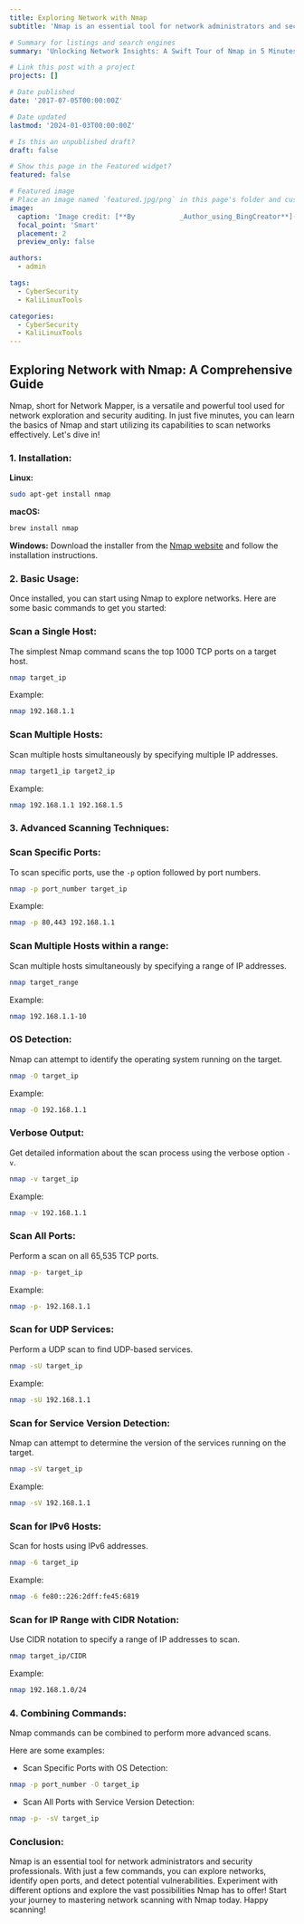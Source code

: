 ```yaml
---
title: Exploring Network with Nmap
subtitle: 'Nmap is an essential tool for network administrators and security professionals. With just a few commands, you can explore networks, identify open ports, and detect potential vulnerabilities'

# Summary for listings and search engines
summary: 'Unlocking Network Insights: A Swift Tour of Nmap in 5 Minutes.'

# Link this post with a project
projects: []

# Date published
date: '2017-07-05T00:00:00Z'

# Date updated
lastmod: '2024-01-03T00:00:00Z'

# Is this an unpublished draft?
draft: false

# Show this page in the Featured widget?
featured: false

# Featured image
# Place an image named `featured.jpg/png` in this page's folder and customize its options here.
image:
  caption: 'Image credit: [**By           _Author_using_BingCreator**](featured.jpg)'
  focal_point: 'Smart'
  placement: 2
  preview_only: false

authors:
  - admin

tags:
  - CyberSecurity
  - KaliLinuxTools

categories:
  - CyberSecurity
  - KaliLinuxTools
---
```


## **Exploring Network with Nmap: A Comprehensive Guide**

Nmap, short for Network Mapper, is a versatile and powerful tool used for network exploration and security auditing. In just five minutes, you can learn the basics of Nmap and start utilizing its capabilities to scan networks effectively. Let's dive in!

### **1. Installation:**

**Linux:**
```bash
sudo apt-get install nmap
```
**macOS:**
```bash
brew install nmap
```

**Windows:**
Download the installer from the [Nmap website](https://nmap.org/download) and follow the installation instructions.

### **2. Basic Usage:**
Once installed, you can start using Nmap to explore networks. Here are some basic commands to get you started:
### Scan a Single Host:
The simplest Nmap command scans the top 1000 TCP ports on a target host.
```bash
nmap target_ip
```

Example:
```bash
nmap 192.168.1.1
```
### Scan Multiple Hosts:
Scan multiple hosts simultaneously by specifying multiple IP addresses.
```bash
nmap target1_ip target2_ip
```
Example:
```bash
nmap 192.168.1.1 192.168.1.5
```

### **3. Advanced Scanning Techniques:**
### Scan Specific Ports:
To scan specific ports, use the `-p` option followed by port numbers.
```bash
nmap -p port_number target_ip
```
Example:
```bash
nmap -p 80,443 192.168.1.1
```

### Scan Multiple Hosts within a range:
Scan multiple hosts simultaneously by specifying a range of IP addresses.
```bash
nmap target_range
```
Example:
```bash
nmap 192.168.1.1-10
```

### OS Detection:
Nmap can attempt to identify the operating system running on the target.
```bash
nmap -O target_ip
```
Example:
```bash
nmap -O 192.168.1.1
```

### Verbose Output:
Get detailed information about the scan process using the verbose option `-v`.
```bash
nmap -v target_ip
```
Example:
```bash
nmap -v 192.168.1.1
```

### Scan All Ports:
Perform a scan on all 65,535 TCP ports.
```bash
nmap -p- target_ip
```
Example:
```bash
nmap -p- 192.168.1.1
```

### Scan for UDP Services:
Perform a UDP scan to find UDP-based services.
```bash
nmap -sU target_ip
```
Example:
```bash
nmap -sU 192.168.1.1

```

### Scan for Service Version Detection:
Nmap can attempt to determine the version of the services running on the target.
```bash
nmap -sV target_ip
```
Example:
```bash
nmap -sV 192.168.1.1
```

### Scan for IPv6 Hosts:
Scan for hosts using IPv6 addresses.
```bash
nmap -6 target_ip
```
Example:
```bash
nmap -6 fe80::226:2dff:fe45:6819
```

### Scan for IP Range with CIDR Notation:
Use CIDR notation to specify a range of IP addresses to scan.
```bash
nmap target_ip/CIDR
```
Example:
```bash
nmap 192.168.1.0/24
```
### **4. Combining Commands:**

Nmap commands can be combined to perform more advanced scans. 

Here are some examples:

- Scan Specific Ports with OS Detection:
```bash
nmap -p port_number -O target_ip
```

- Scan All Ports with Service Version Detection:

```bash
nmap -p- -sV target_ip
```
### Conclusion:
Nmap is an essential tool for network administrators and security professionals. With just a few commands, you can explore networks, identify open ports, and detect potential vulnerabilities. Experiment with different options and explore the vast possibilities Nmap has to offer! Start your journey to mastering network scanning with Nmap today. Happy scanning!
